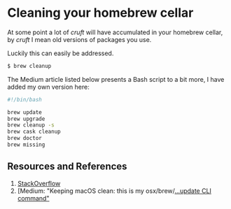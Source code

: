 # Cleaning your homebrew cellar

At some point a lot of _cruft_ will have accumulated in your homebrew cellar, by _cruft_ I mean old versions of packages you use.

Luckily this can easily be addressed.

```bash
$ brew cleanup
```

The Medium article listed below presents a Bash script to a bit more, I have added my own version here:

```bash
#!/bin/bash

brew update
brew upgrade
brew cleanup -s
brew cask cleanup
brew doctor
brew missing
```

## Resources and References

1. [StackOverflow](http://stackoverflow.com/questions/27508590/homebrew-size-of-cellar)
1. [Medium: "Keeping macOS clean: this is my osx/brew/[…update CLI command"](https://waxzce.medium.com/keeping-macos-clean-this-is-my-osx-brew-update-cli-command-6c8f12dc1731)

